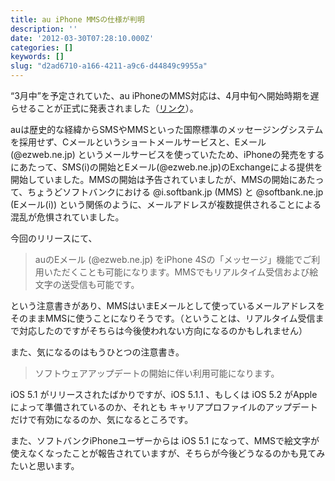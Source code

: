 ```yaml
---
title: au iPhone MMSの仕様が判明
description: ''
date: '2012-03-30T07:28:10.000Z'
categories: []
keywords: []
slug: "d2ad6710-a166-4211-a9c6-d44849c9955a"
---
```

“3月中”を予定されていた、au iPhoneのMMS対応は、4月中旬へ開始時期を遅らせることが正式に発表されました（[リンク](http://www.au.kddi.com/news/information/au_info_20120329a.html)）。

auは歴史的な経緯からSMSやMMSといった国際標準のメッセージングシステムを採用せず、Cメールというショートメールサービスと、Eメール(@ezweb.ne.jp) というメールサービスを使っていたため、iPhoneの発売をするにあたって、SMS(i)の開始とEメール(@ezweb.ne.jp)のExchangeによる提供を開始していました。MMSの開始は予告されていましたが、MMSの開始にあたって、ちょうどソフトバンクにおける @i.softbank.jp (MMS) と @softbank.ne.jp (Eメール(i)) という関係のように、メールアドレスが複数提供されることによる混乱が危惧されていました。

今回のリリースにて、

> auのEメール (@ezweb.ne.jp) をiPhone 4Sの「メッセージ」機能でご利用いただくことも可能になります。MMSでもリアルタイム受信および絵文字の送受信も可能です。

という注意書きがあり、MMSはいまEメールとして使っているメールアドレスをそのままMMSに使うことになりそうです。（ということは、リアルタイム受信まで対応したのですがそちらは今後使われない方向になるのかもしれません）

また、気になるのはもうひとつの注意書き。

> ソフトウェアアップデートの開始に伴い利用可能になります。

iOS 5.1 がリリースされたばかりですが、iOS 5.1.1 、もしくは iOS 5.2 がAppleによって準備されているのか、それとも キャリアプロファイルのアップデートだけで有効になるのか、気になるところです。

また、ソフトバンクiPhoneユーザーからは iOS 5.1 になって、MMSで絵文字が使えなくなったことが報告されていますが、そちらが今後どうなるのかも見てみたいと思います。